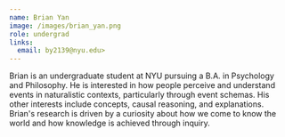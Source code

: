 ```yaml
---
name: Brian Yan
image: /images/brian_yan.png
role: undergrad
links:
  email: by2139@nyu.edu>
---
```


Brian is an undergraduate student at NYU pursuing a B.A. in Psychology and Philosophy. He is interested in how people perceive and understand events in naturalistic contexts, particularly through event schemas. His other interests include concepts, causal reasoning, and explanations. Brian's research is driven by a curiosity about how we come to know the world and how knowledge is achieved through inquiry.
